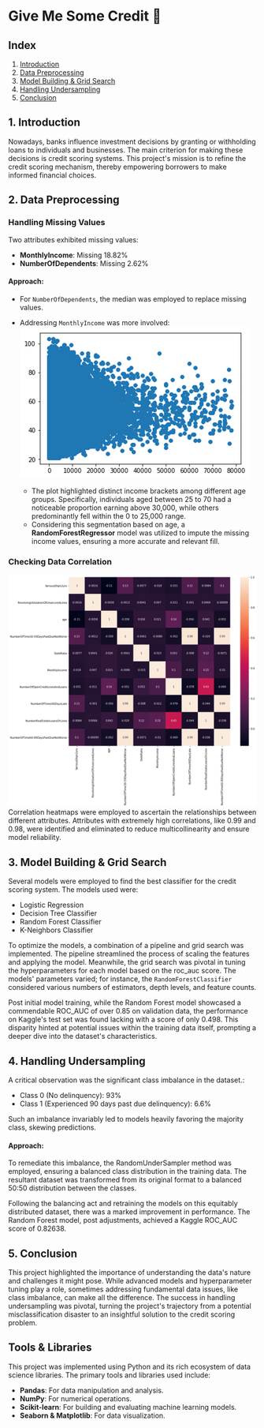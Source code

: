 # Give Me Some Credit 🏦

## Index
1. [Introduction](#1-introduction)
2. [Data Preprocessing](#2-data-preprocessing)
3. [Model Building & Grid Search](#3-model-building--grid-search)
4. [Handling Undersampling](#4-handling-undersampling)
5. [Conclusion](#5-conclusion)

## 1. Introduction

Nowadays, banks influence investment decisions by granting or withholding loans to individuals and businesses. The main criterion for making these decisions is credit scoring systems. This project's mission is to refine the credit scoring mechanism, thereby empowering borrowers to make informed financial choices.

## 2. Data Preprocessing

### Handling Missing Values

Two attributes exhibited missing values:
- **MonthlyIncome**: Missing 18.82%
- **NumberOfDependents**: Missing 2.62%

#### Approach:
- For `NumberOfDependents`, the median was employed to replace missing values.
  
- Addressing `MonthlyIncome` was more involved:
![Age and Income Relationship](plots/age.png)
  - The plot highlighted distinct income brackets among different age groups. Specifically, individuals aged between 25 to 70 had a noticeable proportion earning above 30,000, while others predominantly fell within the 0 to 25,000 range.
  - Considering this segmentation based on age, a **RandomForestRegressor** model was utilized to impute the missing income values, ensuring a more accurate and relevant fill.

### Checking Data Correlation
![Correlation](plots/correlation.png)
Correlation heatmaps were employed to ascertain the relationships between different attributes. Attributes with extremely high correlations, like 0.99 and 0.98, were identified and eliminated to reduce multicollinearity and ensure model reliability.

## 3. Model Building & Grid Search
Several models were employed to find the best classifier for the credit scoring system. The models used were:

- Logistic Regression
- Decision Tree Classifier
- Random Forest Classifier
- K-Neighbors Classifier

To optimize the models, a combination of a pipeline and grid search was implemented. The pipeline streamlined the process of scaling the features and applying the model. Meanwhile, the grid search was pivotal in tuning the hyperparameters for each model based on the roc_auc score. The models' parameters varied; for instance, the `RandomForestClassifier` considered various numbers of estimators, depth levels, and feature counts.

Post initial model training, while the Random Forest model showcased a commendable ROC_AUC of over 0.85 on validation data, the performance on Kaggle's test set was found lacking with a score of only 0.498. This disparity hinted at potential issues within the training data itself, prompting a deeper dive into the dataset's characteristics.

## 4. Handling Undersampling

A critical observation was the significant class imbalance in the dataset.: 
- Class 0 (No delinquency): 93%
- Class 1 (Experienced 90 days past due delinquency): 6.6%

Such an imbalance invariably led to models heavily favoring the majority class, skewing predictions.

#### Approach:

To remediate this imbalance, the RandomUnderSampler method was employed, ensuring a balanced class distribution in the training data. The resultant dataset was transformed from its original format to a balanced 50:50 distribution between the classes.

Following the balancing act and retraining the models on this equitably distributed dataset, there was a marked improvement in performance. The Random Forest model, post adjustments, achieved a Kaggle ROC_AUC score of 0.82638.

## 5. Conclusion

This project highlighted the importance of understanding the data's nature and challenges it might pose. While advanced models and hyperparameter tuning play a role, sometimes addressing fundamental data issues, like class imbalance, can make all the difference. The success in handling undersampling was pivotal, turning the project's trajectory from a potential misclassification disaster to an insightful solution to the credit scoring problem.

## Tools & Libraries

This project was implemented using Python and its rich ecosystem of data science libraries. The primary tools and libraries used include:

- **Pandas**: For data manipulation and analysis.
- **NumPy**: For numerical operations.
- **Scikit-learn**: For building and evaluating machine learning models.
- **Seaborn & Matplotlib**: For data visualization.


